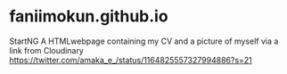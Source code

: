 # faniimokun.github.io
StartNG
A HTMLwebpage containing my CV and a picture of myself via a link from Cloudinary
https://twitter.com/amaka_e_/status/1164825557327994886?s=21
